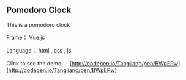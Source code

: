 ## Pomodoro Clock    

This is a pomodoro clock

Frame： Vue.js

Language： html , css , js

Click to see the demo ： [http://codepen.io/Tangliang/pen/BWpEPw](http://codepen.io/Tangliang/pen/BWpEPw)
